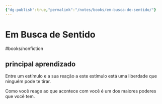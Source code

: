 ```yaml
---
{"dg-publish":true,"permalink":"/notes/books/em-busca-de-sentido/"}
---
```



# Em Busca de Sentido

#books/nonfiction 

## principal aprendizado

Entre um estímulo e a sua reação a este estímulo está uma liberdade que ninguém pode te tirar.

Como você reage ao que acontece com você é um dos maiores poderes que você tem.
